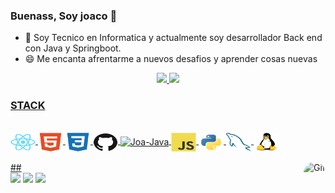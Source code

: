 ### Buenass, Soy joaco 👋



- 🌱 Soy Tecnico en Informatica y actualmente soy desarrollador Back end con Java y Springboot. 
- 😄 Me encanta afrentarme a nuevos desafios y aprender cosas nuevas

<div align="center">
  <a href="https://github.com/joaquinmosto">
  <img height="180em" src="https://github-readme-stats.vercel.app/api?username=joaquinmosto&show_icons=true&theme=jolly&include_all_commits=true&count_private=true"/>
  <img height="180em" src="https://github-readme-stats.vercel.app/api/top-langs/?username=joaquinmosto&layout=compact&langs_count=7&theme=jolly"/>
</div>
 
  ### STACK

  
<div style="display: inline_block"><br>  
  <img align="center" alt="Joa-React" height="30" width="40" src="https://raw.githubusercontent.com/devicons/devicon/master/icons/react/react-original.svg">
  <img align="center" alt="Joa-HTML" height="30" width="40" src="https://raw.githubusercontent.com/devicons/devicon/master/icons/html5/html5-plain.svg">
  <img align="center" alt="Joa-CSS" height="30" width="40" src="https://raw.githubusercontent.com/devicons/devicon/master/icons/css3/css3-plain.svg">
  <img align="center" alt="Joa-GitHub" height="30" width="40" src="https://raw.githubusercontent.com/devicons/devicon/master/icons/github/github-original.svg">
  
  <img align="center" alt="Joa-Java" height="30" width="40" src="https://raw.githubusercontent.com/jmnote/z-icons/master/svg/java.svg">
  <img align="center" alt="Joa-JS" height="30" width="40" src="https://raw.githubusercontent.com/devicons/devicon/master/icons/javascript/javascript-original.svg">
  <img align="center" alt="Joa-Python" height="30" width="40" src="https://raw.githubusercontent.com/devicons/devicon/master/icons/python/python-original.svg">
  <img align="center" alt="Joa-MySQL" height="30" width="40" src="https://raw.githubusercontent.com/devicons/devicon/master/icons/mysql/mysql-original.svg">
  <img align="center" alt="Joa-Linux" height="30" width="40" src="https://raw.githubusercontent.com/devicons/devicon/master/icons/linux/linux-original.svg">
</div>
<br>
  <img align="right" alt="Gif" height="120" style="border-radius:50px;"  src="https://i.kym-cdn.com/photos/images/newsfeed/001/372/654/fe5.gif">
  ##
<div> 
    <a href="https://www.instagram.com/bazzani_joakoo/" target="_blank"><img src="https://img.shields.io/badge/-Instagram-%23E4405F?style=for-the-badge&logo=instagram&logoColor=white" target="_blank"></a>
    <a href = "joaquinmosto@gmail.com"><img src="https://img.shields.io/badge/-Gmail-%23333?style=for-the-badge&logo=gmail&logoColor=white" target="_blank"></a>
    <a href="https://www.linkedin.com/in/joaquín-mosto-54716521b/" target="_blank"><img src="https://img.shields.io/badge/-LinkedIn-%230077B5?style=for-the-badge&logo=linkedin&logoColor=white" target="_blank"></a> 
</div>
